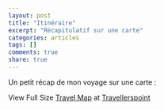 ```yaml
---
layout: post
title: "Itinéraire"
excerpt: "Récapitulatif sur une carte"
categories: articles
tags: []
comments: true
share: true
---
```


Un petit récap de mon voyage sur une carte :

<div id='travellerspoint-map736114_721726'><script src='http://www.travellerspoint.com/badges/badge_membermap.cfm?user=vferries&tripid=721726&amp;badgeid=travellerspoint-map736114_721726&amp;height=300&amp;width=450'></script><p class='travellerspoint-map-link'>View Full Size <a href='http://www.travellerspoint.com/member_map.cfm?user=vferries&tripid=721726'>Travel Map</a> at <a href='http://www.travellerspoint.com'>Travellerspoint</a></p></div>